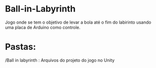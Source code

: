 # Ball-in-Labyrinth
Jogo onde se tem o objetivo de levar a bola até o fim do labirinto usando uma placa de Arduino como controle.


# Pastas:
/Ball in labyrinth : Arquivos do projeto do jogo no Unity
